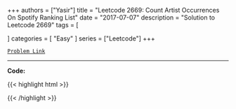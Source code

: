 
+++
authors = ["Yasir"]
title = "Leetcode 2669: Count Artist Occurrences On Spotify Ranking List"
date = "2017-07-07"
description = "Solution to Leetcode 2669"
tags = [
    
]
categories = [
    "Easy"
]
series = ["Leetcode"]
+++



[`Problem Link`](https://leetcode.com/problems/count-artist-occurrences-on-spotify-ranking-list/description/)

---

**Code:**

{{< highlight html >}}

{{< /highlight >}}

